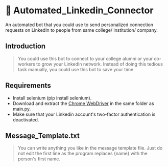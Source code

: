 # :incoming_envelope: Automated_Linkedin_Connector
An automated bot that you could use to send personalized connection requests on LinkedIn to people from same college/ institution/ company.                               

## Introduction
> You could use this bot to connect to your college alumni or your co-workers to grow your LinkedIn network.
> Instead of doing this tedious task manually, you could use this bot to save your time.
 

## Requirements
- Install selenium (pip install selenium).
- Download and extract the [Chrome WebDriver](https://chromedriver.chromium.org/downloads) in the same folder as main.py.
- Make sure that your Linkedin account's two-factor authentication is deactivated.

## Message_Template.txt
> You can write anything you like in the message template file.
> Just do not edit the first line as the program replaces {name} with the person's first name.
